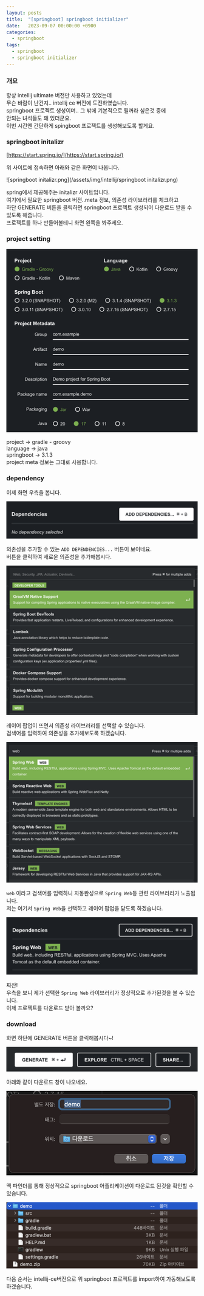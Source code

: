 ```yaml
---
layout: posts 
title:  "[springboot] springboot initializer"
date:   2023-09-07 00:00:00 +0900 
categories: 
  - springboot
tags:
  - springboot
  - springboot initializer
---
```

### 개요
항상 intellij ultimate 버전만 사용하고 있었는데  
무슨 바람이 난건지.. intellij ce 버전에 도전하였습니다.  
springboot 프로젝트 생성이며.. 그 밖에 기본적으로 될꺼라 싶은것 중에  
안되는 녀석들도 꽤 있더군요.  
이번 시간엔 간단하게 spingboot 프로젝트를 생성해보도록 할게요.

### springboot initalizr
[https://start.spring.io/](https://start.spring.io/)  

위 사이트에 접속하면 아래와 같은 화면이 나옵니다.

![springboot initalizr.png](/assets/img/intellij/springboot initalizr.png)


spring에서 제공해주는 initalizr 사이트입니다.  
여기에서 필요한 springboot 버전..meta 정보, 의존성 라이브러리를 체크하고  
하단 GENERATE 버튼을 클릭하면 springboot 프로젝트 생성되어 다운로드 받을 수 있도록 해줍니다.  
프로젝트를 하나 만들어볼테니 화면 왼쪽을 봐주세요.

### project setting
![springboot_meta.png](/assets/img/intellij/springboot_meta.png)

project -> gradle - groovy  
language -> java  
springboot -> 3.1.3  
project meta 정보는 그대로 사용합니다.

### dependency
이제 화면 우측을 봅니다.  

![springboot_dependency.png](/assets/img/intellij/springboot_dependency.png)  

의존성을 추가할 수 있는 `ADD DEPENDENCIES...` 버튼이 보이네요.  
버튼을 클릭하여 새로운 의존성을 추가해봅시다.

![springboot_dependency_popup.png](/assets/img/intellij/springboot_dependency_popup.png)

레이어 팝업이 뜨면서 의존성 라이브러리를 선택할 수 있습니다.  
검색어를 입력하여 의존성을 추가해보도록 하겠습니다. 

![springboot_dependency_popup_auto.png](/assets/img/intellij/springboot_dependency_popup_auto.png)

`web` 이라고 검색어를 입력하니 자동완성으로 `Spring Web`등 관련 라이브러리가 노출됩니다.  
저는 여기서 `Spring Web`을 선택하고 레이어 팝업을 닫도록 하겠습니다.

![springboot_dependency_add.png](/assets/img/intellij/springboot_dependency_add.png)

짜잔!  
우측을 보니 제가 선택한 `Spring Web` 라이브러리가 정상적으로 추가된것을 볼 수 있습니다.  
이제 프로젝트를 다운로드 받아 볼까요? 

### download
화면 하단에 GENERATE 버튼을 클릭해봅시다~!

![springboot_generate.png](/assets/img/intellij/springboot_generate.png)

아래와 같이 다운로드 창이 나오네요.  

![springboot_download.png](/assets/img/intellij/springboot_download.png)

맥 파인더를 통해 정상적으로 springboot 어플리케이션이 다운로드 된것을 확인할 수 있습니다.  

![springboot_in_finder.png](/assets/img/intellij/springboot_in_finder.png)

다음 순서는 intellij-ce버전으로 위 springboot 프로젝트를 import하여 가동해보도록 하겠습니다.
